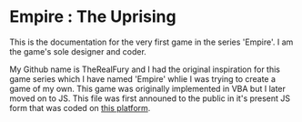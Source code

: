 # Empire : The Uprising
This is the documentation for the very first game in the series 'Empire'. I am the game's sole designer and coder.

My Github name is TheRealFury and I had the original inspiration for this game series which I have named 'Empire' whlie I was trying to create a game of my own. This game was originally implemented in VBA but I later moved on to JS. This file was first announed to the public in it's present JS form that was coded on [this platform](https://studio.code.org/home).
